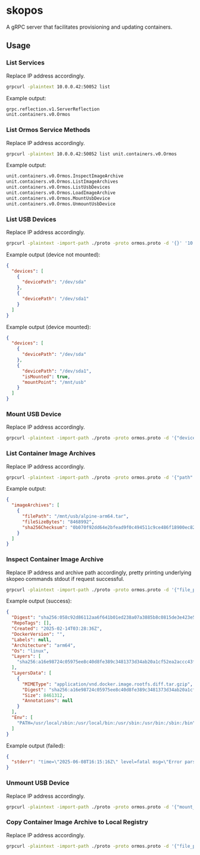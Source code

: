 # skopos
A gRPC server that facilitates provisioning and updating containers.

## Usage
### List Services
Replace IP address accordingly.
```bash
grpcurl -plaintext 10.0.0.42:50052 list
```

Example output:
```bash
grpc.reflection.v1.ServerReflection
unit.containers.v0.Ormos
```

### List Ormos Service Methods
Replace IP address accordingly.
```bash
grpcurl -plaintext 10.0.0.42:50052 list unit.containers.v0.Ormos
```

Example output:
```bash
unit.containers.v0.Ormos.InspectImageArchive
unit.containers.v0.Ormos.ListImageArchives
unit.containers.v0.Ormos.ListUsbDevices
unit.containers.v0.Ormos.LoadImageArchive
unit.containers.v0.Ormos.MountUsbDevice
unit.containers.v0.Ormos.UnmountUsbDevice
```

### List USB Devices
Replace IP address accordingly.
```bash
grpcurl -plaintext -import-path ./proto -proto ormos.proto -d '{}' '10.0.0.42:50052' unit.containers.v0.Ormos.ListUsbDevices
```

Example output (device not mounted):
```json
{
  "devices": [
    {
      "devicePath": "/dev/sda"
    },
    {
      "devicePath": "/dev/sda1"
    }
  ]
}
```

Example output (device mounted):
```json
{
  "devices": [
    {
      "devicePath": "/dev/sda"
    },
    {
      "devicePath": "/dev/sda1",
      "isMounted": true,
      "mountPoint": "/mnt/usb"
    }
  ]
}
```

### Mount USB Device
Replace IP address accordingly.
```bash
grpcurl -plaintext -import-path ./proto -proto ormos.proto -d '{"device_path": "/dev/sda1", "mount_point": "/mnt/usb"}' '10.0.0.42:50052' unit.containers.v0.Ormos.MountUsbDevice
```

### List Container Image Archives
Replace IP address accordingly.
```bash
grpcurl -plaintext -import-path ./proto -proto ormos.proto -d '{"path": "/mnt/usb"}' '10.0.0.42:50052' unit.containers.v0.Ormos.ListImageArchives
```

Example output:
```json
{
  "imageArchives": [
    {
      "filePath": "/mnt/usb/alpine-arm64.tar",
      "fileSizeBytes": "8468992",
      "sha256Checksum": "0b070f92dd64e2bfead9f0c494511c9ce486f18900ec8297f374e5000a5f2994"
    }
  ]
}

```

### Inspect Container Image Archive
Replace IP address and archive path accordingly, pretty printing underlying skopeo commands stdout if request successful.
```bash
grpcurl -plaintext -import-path ./proto -proto ormos.proto -d '{"file_path": "/mnt/usb/alpine-arm64.tar"}' '10.0.0.42:50052' unit.containers.v0.Ormos.InspectImageArchive | jq 'if .isSuccess then .stdout | fromjson else . end'
```

Example output (success):
```json
{
  "Digest": "sha256:058c92d86112aa6f641b01ed238a07a3885b8c0815de3e423e5c5f789c398b45",
  "RepoTags": [],
  "Created": "2025-02-14T03:28:36Z",
  "DockerVersion": "",
  "Labels": null,
  "Architecture": "arm64",
  "Os": "linux",
  "Layers": [
    "sha256:a16e98724c05975ee8c40d8fe389c3481373d34ab20a1cf52ea2accc43f71f4c"
  ],
  "LayersData": [
    {
      "MIMEType": "application/vnd.docker.image.rootfs.diff.tar.gzip",
      "Digest": "sha256:a16e98724c05975ee8c40d8fe389c3481373d34ab20a1cf52ea2accc43f71f4c",
      "Size": 8461312,
      "Annotations": null
    }
  ],
  "Env": [
    "PATH=/usr/local/sbin:/usr/local/bin:/usr/sbin:/usr/bin:/sbin:/bin"
  ]
}
```

Example output (failed):
```json
{
  "stderr": "time=\"2025-06-08T16:15:16Z\" level=fatal msg=\"Error parsing image name \\\"docker-archive:/mnt/usb/dne.tar\\\": opening file \\\"/mnt/usb/dne.tar\\\": open /mnt/usb/dne.tar: no such file or directory\"\n"
}
```

### Unmount USB Device
Replace IP address accordingly.
```bash
grpcurl -plaintext -import-path ./proto -proto ormos.proto -d '{"mount_point": "/mnt/usb"}' '10.0.0.42:50052' unit.containers.v0.Ormos.UnmountUsbDevice
```

### Copy Container Image Archive to Local Registry
Replace IP address accordingly.
```bash
grpcurl -plaintext -import-path ./proto -proto ormos.proto -d '{"file_path": "/mnt/usb/alpine-arm64.tar", "image_name": "alpine", "image_tag": "latest"}' '10.0.0.42:50052' unit.containers.v0.Ormos.LoadImageArchive
```
